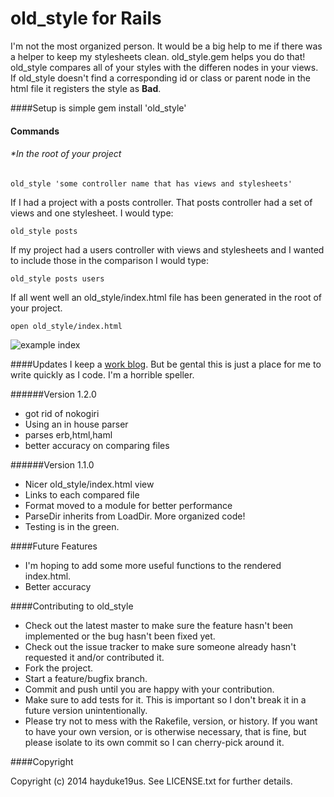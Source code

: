 # old_style for Rails

I'm not the most organized person. It would be a big help to me if there was a helper to keep my stylesheets clean. old_style.gem helps you do that!
old_style compares all of your styles with the differen nodes in your views.
If old_style doesn't find a corresponding id or class or parent node in the html file it registers the style as **Bad**.

####Setup is simple
	gem install 'old_style'
	
#### Commands
###### *In the root of your project
	old_style 'some controller name that has views and stylesheets'

If I had a project  with a posts controller. That posts controller had a set of views and one stylesheet. I would type:

	old_style posts

If my project had a users controller with views and stylesheets and I wanted to include those in the comparison I would type:

	old_style posts users

If all went well an old_style/index.html file has been generated in the root of your project.

	open old_style/index.html

![example index](http://i.imgur.com/mGGpY8m.png)

####Updates
I keep a [work blog](http://octopress.dev/blog/2014/01/30/old-style-dot-gem-work-blog/). But be gental this is just a place for me to write quickly as  I code. I'm a horrible speller.

######Version 1.2.0
* got rid of nokogiri
* Using an in house parser
* parses erb,html,haml
* better accuracy on comparing files

######Version 1.1.0
 * Nicer old_style/index.html view
 *  Links to each compared file
 * Format moved to a module for better performance
 * ParseDir inherits from LoadDir. More organized code!
 * Testing is in the green.

####Future Features

* I'm hoping to add some more useful functions to the rendered index.html.
* Better accuracy


####Contributing to old_style
 
* Check out the latest master to make sure the feature hasn't been implemented or the bug hasn't been fixed yet.
* Check out the issue tracker to make sure someone already hasn't requested it and/or contributed it.
* Fork the project.
* Start a feature/bugfix branch.
* Commit and push until you are happy with your contribution.
* Make sure to add tests for it. This is important so I don't break it in a future version unintentionally.
* Please try not to mess with the Rakefile, version, or history. If you want to have your own version, or is otherwise necessary, that is fine, but please isolate to its own commit so I can cherry-pick around it.

####Copyright

Copyright (c) 2014 hayduke19us. See LICENSE.txt for
further details.

